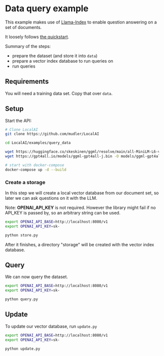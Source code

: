 # Data query example

This example makes use of [Llama-Index](https://gpt-index.readthedocs.io/en/stable/getting_started/installation.html) to enable question answering on a set of documents.

It loosely follows [the quickstart](https://gpt-index.readthedocs.io/en/stable/guides/primer/usage_pattern.html).

Summary of the steps:

- prepare the dataset (and store it into `data`)
- prepare a vector index database to run queries on
- run queries

## Requirements

You will need a training data set. Copy that over `data`.

## Setup

Start the API:

```bash
# Clone LocalAI
git clone https://github.com/mudler/LocalAI

cd LocalAI/examples/query_data

wget https://huggingface.co/skeskinen/ggml/resolve/main/all-MiniLM-L6-v2/ggml-model-q4_0.bin -O models/bert
wget https://gpt4all.io/models/ggml-gpt4all-j.bin -O models/ggml-gpt4all-j

# start with docker-compose
docker-compose up -d --build
```

### Create a storage

In this step we will create a local vector database from our document set, so later we can ask questions on it with the LLM.

Note: **OPENAI_API_KEY** is not required. However the library might fail if no API_KEY is passed by, so an arbitrary string can be used.

```bash
export OPENAI_API_BASE=http://localhost:8080/v1
export OPENAI_API_KEY=sk-

python store.py
```

After it finishes, a directory "storage" will be created with the vector index database.

## Query

We can now query the dataset. 

```bash
export OPENAI_API_BASE=http://localhost:8080/v1
export OPENAI_API_KEY=sk-

python query.py
```

## Update

To update our vector database, run `update.py`

```bash
export OPENAI_API_BASE=http://localhost:8080/v1
export OPENAI_API_KEY=sk-

python update.py
```